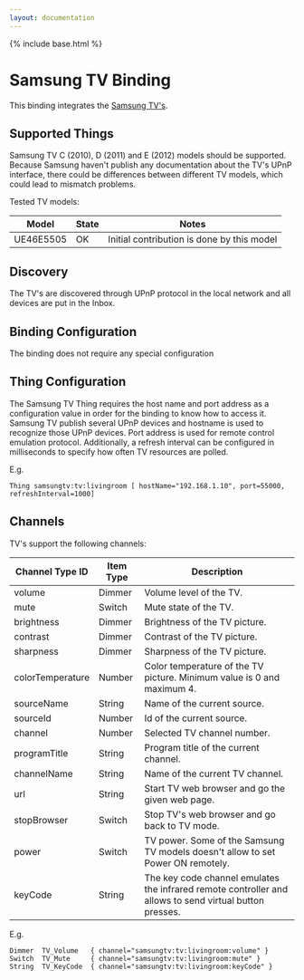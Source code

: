 ```yaml
---
layout: documentation
---
```


{% include base.html %}

# Samsung TV Binding

This binding integrates the [Samsung TV's](http://www.samsung.com).

## Supported Things

Samsung TV C (2010), D (2011) and E (2012) models should be supported. Because Samsung haven't publish any documentation about the TV's UPnP interface, there could be differences between different TV models, which could lead to mismatch problems.

Tested TV models:

| Model     | State | Notes |
|-----------|-------|--------------------------------------------------------------------|
| UE46E5505 | OK | Initial contribution is done by this model |


## Discovery

The TV's are discovered through UPnP protocol in the local network and all devices are put in the Inbox.

## Binding Configuration

The binding does not require any special configuration

## Thing Configuration

The Samsung TV Thing requires the host name and port address as a configuration value in order for the binding to know how to access it. Samsung TV publish several UPnP devices and hostname is used to recognize those UPnP devices. Port address is used for remote control emulation protocol. Additionally, a refresh interval can be configured in milliseconds to specify how often TV resources are polled.

E.g.

```
Thing samsungtv:tv:livingroom [ hostName="192.168.1.10", port=55000, refreshInterval=1000]
```

## Channels

TV's support the following channels:

| Channel Type ID | Item Type    | Description  |
|-----------------|------------------------|--------------|
| volume | Dimmer | Volume level of the TV. |
| mute | Switch | Mute state of the TV. |
| brightness | Dimmer | Brightness of the TV picture. |
| contrast | Dimmer | Contrast of the TV picture. |
| sharpness | Dimmer | Sharpness of the TV picture. |
| colorTemperature | Number | Color temperature of the TV picture. Minimum value is 0 and maximum 4. |
| sourceName | String | Name of the current source. |
| sourceId | Number | Id of the current source. |
| channel | Number | Selected TV channel number. |
| programTitle | String | Program title of the current channel. |
| channelName | String | Name of the current TV channel. |
| url | String | Start TV web browser and go the given web page. |
| stopBrowser | Switch | Stop TV's web browser and go back to TV mode. |
| power | Switch | TV power. Some of the Samsung TV models doesn't allow to set Power ON remotely. |
| keyCode | String | The key code channel emulates the infrared remote controller and allows to send virtual button presses. |


E.g.

```
Dimmer  TV_Volume   { channel="samsungtv:tv:livingroom:volume" }
Switch  TV_Mute     { channel="samsungtv:tv:livingroom:mute" }
String  TV_KeyCode  { channel="samsungtv:tv:livingroom:keyCode" }
```
